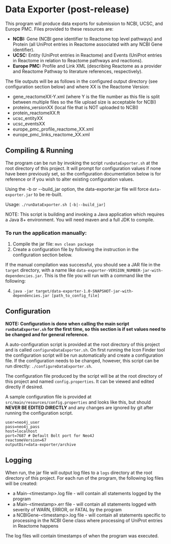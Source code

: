 # Data Exporter (post-release)

This program will produce data exports for submission to NCBI, UCSC, and Europe PMC.  Files provided to these resources are:
* **NCBI:** Gene (NCBI gene identifier to Reactome top level pathways) and Protein (all UniProt entries in Reactome associated with any NCBI Gene identifier).
* **UCSC:** Entity (UniProt entries in Reactome) and Events (UniProt entries in Reactome in relation to Reactome pathways and reactions).
* **Europe PMC:** Profile and Link XML (describing Reactome as a provider and Reactome Pathway to literature references, respectively).

The file outputs will be as follows in the configured output directory (see configuration section below) and where XX is the Reactome Version:

* gene_reactomeXX-Y.xml (where Y is the file number as this file is split between multiple files so the file upload size is acceptable for NCBI)
* proteins_versionXX (local file that is NOT uploaded to NCBI)
* protein_reactomeXX.ft
* ucsc_entityXX
* ucsc_eventsXX
* europe_pmc_profile_reactome_XX.xml
* europe_pmc_links_reactome_XX.xml

## Compiling & Running

The program can be run by invoking the script `runDataExporter.sh` at the root directory of this project.  It will prompt for configuration values if none have been previously set, so the configuration documentation below is for reference or if you wish to alter existing configuration values.

Using the -b or --build_jar option, the data-exporter.jar file will force `data-exporter.jar` to be re-built.

Usage: `./runDataExporter.sh [-b|--build_jar]`

NOTE: This script is building and invoking a Java application which requires a Java 8+ environment. You will need maven and a full JDK to compile.

### To run the application manually:

1. Compile the jar file: `mvn clean package`
2. Create a configuration file by following the instruction in the configuration section below.

If the manual compilation was successful, you should see a JAR file in the `target` directory, with a name like `data-exporter-VERSION_NUMBER-jar-with-dependencies.jar`. This is the file you will run with a command like the following:

4. `java -jar target/data-exporter-1.0-SNAPSHOT-jar-with-dependencies.jar [path_to_config_file]`

## Configuration

**NOTE: Configuration is done when calling the main script `runDataExporter.sh` for the first time, so this section is if set values need to be changed and for general reference.**

A auto-configuration script is provided at the root directory of this project and is called `configureDataExporter.sh`.  On first running the Icon Finder tool the configuration script will be run automatically and create a configuration file.   If the configuration needs to be changed, however, this script can be run directly: `./configureDataExporter.sh`.

The configuration file produced by the script will be at the root directory of this project and named `config.properties`.  It can be viewed and edited directly if desired.

A sample configuration file is provided at `src/main/resources/config.properties` and looks like this, but should **NEVER BE EDITED DIRECTLY** and any changes are ignored by git after running the configuration script.

```
user=neo4j_user
pass=neo4j_pass
host=localhost
port=7687 # Default Bolt port for Neo4J
reactomeVersion=67
outputDir=data-exporter/archive
```

## Logging

When run, the jar file will output log files to a `logs` directory at the root directory of this project.  For each run of the program, the following log files will be created:
* a Main-\<timestamp>.log file - will contain all statements logged by the program
* a Main-\<timestamp>.err file - will contain all statements logged with severity of WARN, ERROR, or FATAL by the 
program
* a NCBIGene-\<timestamp>.log file - will contain all statements specific to processing in the NCBI Gene class where 
processing of UniProt entries in Reactome happens

The log files will contain timestamps of when the program was executed.
